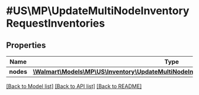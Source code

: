 # #US\MP\UpdateMultiNodeInventoryRequestInventories

## Properties

Name | Type | Description | Notes
------------ | ------------- | ------------- | -------------
**nodes** | [**\Walmart\Models\MP\US\Inventory\UpdateMultiNodeInventoryRequestInventoriesNodesInner[]**](UpdateMultiNodeInventoryRequestInventoriesNodesInner.md) |  |


[[Back to Model list]](../) [[Back to API list]](../../Api/US/MP) [[Back to README]](../../README.md)
